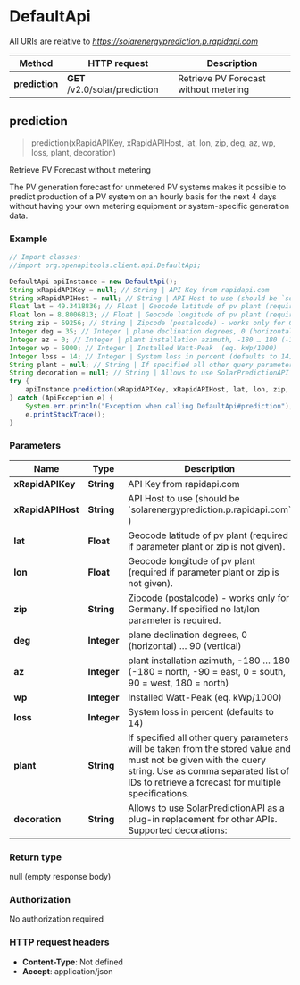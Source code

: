 # DefaultApi

All URIs are relative to *https://solarenergyprediction.p.rapidapi.com*

Method | HTTP request | Description
------------- | ------------- | -------------
[**prediction**](DefaultApi.md#prediction) | **GET** /v2.0/solar/prediction | Retrieve PV Forecast without metering



## prediction

> prediction(xRapidAPIKey, xRapidAPIHost, lat, lon, zip, deg, az, wp, loss, plant, decoration)

Retrieve PV Forecast without metering

The PV generation forecast for unmetered PV systems makes it possible to predict production of a PV system on an hourly basis for the next 4 days without having your own metering equipment or system-specific generation data.

### Example

```java
// Import classes:
//import org.openapitools.client.api.DefaultApi;

DefaultApi apiInstance = new DefaultApi();
String xRapidAPIKey = null; // String | API Key from rapidapi.com
String xRapidAPIHost = null; // String | API Host to use (should be `solarenergyprediction.p.rapidapi.com` )
Float lat = 49.3418836; // Float | Geocode latitude of pv plant (required if parameter plant or zip is not given).
Float lon = 8.8006813; // Float | Geocode longitude of pv plant (required if parameter plant or zip is not given).
String zip = 69256; // String | Zipcode (postalcode) - works only for Germany. If specified no lat/lon parameter is required.
Integer deg = 35; // Integer | plane declination degrees, 0 (horizontal) … 90 (vertical)
Integer az = 0; // Integer | plant installation azimuth, -180 … 180 (-180 = north, -90 = east, 0 = south, 90 = west, 180 = north)
Integer wp = 6000; // Integer | Installed Watt-Peak  (eq. kWp/1000)
Integer loss = 14; // Integer | System loss in percent (defaults to 14)
String plant = null; // String | If specified all other query parameters will be taken from the stored value and must not be given with the query string.    Use as comma separated list of IDs to retrieve a forecast for multiple specifications.
String decoration = null; // String | Allows to use SolarPredictionAPI as a plug-in replacement for other APIs.    Supported decorations:    | `forecast.solar` | Output will be formated like [https://forecast.solar](http://doc.forecast.solar/doku.php?id=api:estimate#example) |  |----|----|
try {
    apiInstance.prediction(xRapidAPIKey, xRapidAPIHost, lat, lon, zip, deg, az, wp, loss, plant, decoration);
} catch (ApiException e) {
    System.err.println("Exception when calling DefaultApi#prediction");
    e.printStackTrace();
}
```

### Parameters


Name | Type | Description  | Notes
------------- | ------------- | ------------- | -------------
 **xRapidAPIKey** | **String**| API Key from rapidapi.com | [default to null]
 **xRapidAPIHost** | **String**| API Host to use (should be &#x60;solarenergyprediction.p.rapidapi.com&#x60; ) | [default to null] [enum: solarenergyprediction.p.rapidapi.com]
 **lat** | **Float**| Geocode latitude of pv plant (required if parameter plant or zip is not given). | [optional] [default to null]
 **lon** | **Float**| Geocode longitude of pv plant (required if parameter plant or zip is not given). | [optional] [default to null]
 **zip** | **String**| Zipcode (postalcode) - works only for Germany. If specified no lat/lon parameter is required. | [optional] [default to null]
 **deg** | **Integer**| plane declination degrees, 0 (horizontal) … 90 (vertical) | [optional] [default to null]
 **az** | **Integer**| plant installation azimuth, -180 … 180 (-180 &#x3D; north, -90 &#x3D; east, 0 &#x3D; south, 90 &#x3D; west, 180 &#x3D; north) | [optional] [default to null]
 **wp** | **Integer**| Installed Watt-Peak  (eq. kWp/1000) | [optional] [default to null]
 **loss** | **Integer**| System loss in percent (defaults to 14) | [optional] [default to null]
 **plant** | **String**| If specified all other query parameters will be taken from the stored value and must not be given with the query string.    Use as comma separated list of IDs to retrieve a forecast for multiple specifications. | [optional] [default to null]
 **decoration** | **String**| Allows to use SolarPredictionAPI as a plug-in replacement for other APIs.    Supported decorations:    | &#x60;forecast.solar&#x60; | Output will be formated like [https://forecast.solar](http://doc.forecast.solar/doku.php?id&#x3D;api:estimate#example) |  |----|----| | [optional] [default to null] [enum: forecast.solar]

### Return type

null (empty response body)

### Authorization

No authorization required

### HTTP request headers

- **Content-Type**: Not defined
- **Accept**: application/json

